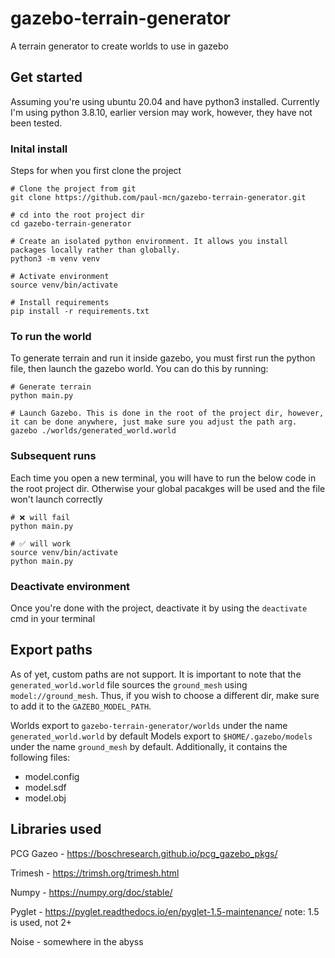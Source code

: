 # gazebo-terrain-generator
A terrain generator to create worlds to use in gazebo

## Get started
Assuming you're using ubuntu 20.04 and have python3 installed. Currently I'm using python 3.8.10, earlier version may work, however, they have not been tested.

### Inital install
Steps for when you first clone the project
```
# Clone the project from git
git clone https://github.com/paul-mcn/gazebo-terrain-generator.git

# cd into the root project dir
cd gazebo-terrain-generator

# Create an isolated python environment. It allows you install packages locally rather than globally.
python3 -m venv venv

# Activate environment 
source venv/bin/activate

# Install requirements
pip install -r requirements.txt
```

### To run the world
To generate terrain and run it inside gazebo, you must first run the python file, then launch the gazebo world.
You can do this by running:
```
# Generate terrain
python main.py

# Launch Gazebo. This is done in the root of the project dir, however, it can be done anywhere, just make sure you adjust the path arg.
gazebo ./worlds/generated_world.world
```


### Subsequent runs
Each time you open a new terminal, you will have to run the below code in the root project dir. 
Otherwise your global pacakges will be used and the file won't launch correctly
```
# ❌ will fail
python main.py

# ✅ will work
source venv/bin/activate
python main.py
```

### Deactivate environment
Once you're done with the project, deactivate it by using the `deactivate` cmd in your terminal

## Export paths
As of yet, custom paths are not support. 
It is important to note that the `generated_world.world` file sources the `ground_mesh` using `model://ground_mesh`.
Thus, if you wish to choose a different dir, make sure to add it to the `GAZEBO_MODEL_PATH`.

Worlds export to `gazebo-terrain-generator/worlds` under the name `generated_world.world` by default
Models export to `$HOME/.gazebo/models` under the name `ground_mesh` by default. Additionally, it contains the following files:
- model.config
- model.sdf
- model.obj


## Libraries used
PCG Gazeo - https://boschresearch.github.io/pcg_gazebo_pkgs/

Trimesh - https://trimsh.org/trimesh.html

Numpy - https://numpy.org/doc/stable/

Pyglet - https://pyglet.readthedocs.io/en/pyglet-1.5-maintenance/ note: 1.5 is used, not 2+

Noise - somewhere in the abyss

